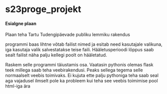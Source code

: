# s23proge_projekt


#### Esialgne plaan


Plaan teha Tartu Tudengipäevade  publiku lemmiku rakendus

programmi baas lihtne võtab failist nimed ja esitab need kasutajale valikuna, iga kasutaja valik salvestatakse teise faili. Hääletusperioodi lõppus saab sealt failist näha palju kellegi poolt on hääletatud.

Raskem selle programmi täiustamis osa. Vaatasin pythonis olemas flask teek millega saab teha veebirakendusi. Peaks sellega tegema selle normaalselt veebis toimivaks. Ei kujuta ette palju pythoniga teha saab seal aga vajadusel ilmselt pole ka probleem kui teha see veebis toimimise pool html-iga ära
